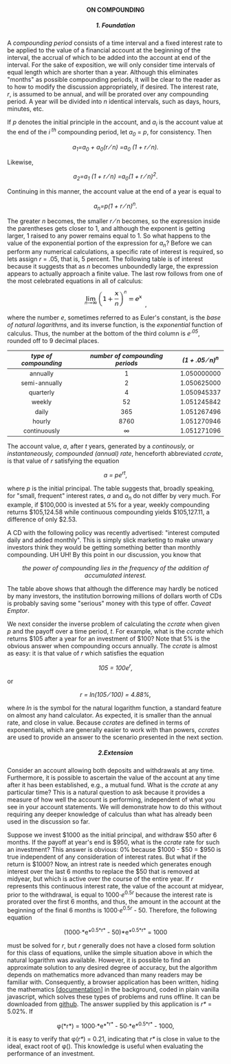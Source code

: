 <h4 align="center">ON COMPOUNDING</h4>

<h5 align="center"> 1. Foundation </h5>

A *compounding period* consists of a time interval and a fixed interest rate
to be applied to the value of a financial account at the beginning
of the interval, the accrual of which to be added into the account at end of the interval.
For the sake of exposition, we will only consider
time intervals of equal length which are shorter than a year.
Although this eliminates "months" as possible compounding periods,
it will be clear to the reader as to how to modify the discussion appropriately, 
if desired.  The interest rate, *r*, is assumed to be annual, and will be
prorated over any compounding period. A year will be divided into *n* identical
intervals, such as days, hours, minutes, etc.

If *p* denotes the initial principle in the account, and *a<sub>i</sub>*
is the account value at the end of the *i<sup> th</sup>* compounding period,
let *a<sub>0</sub>* = *p*, for consistency.  Then
<p align="center"><i>
a<sub>1</sub>=a<sub>0</sub> + a<sub>0</sub>(r &frasl; n)
=a<sub>0</sub> (1 + r &frasl; n).
</i></p>
Likewise,
<p align="center"><i>
a<sub>2</sub>=a<sub>1</sub> (1 + r &frasl; n)
=a<sub>0</sub>(1 + r &frasl; n)<sup>2</sup>.
</i></p>

Continuing in this manner, the account value at the end of a year is equal to
<p align="center"><i>
a<sub>n</sub>=p(1 + r &frasl; n)<sup>n</sup>.
</i></p>

The greater *n* becomes, the smaller *r &frasl; n* becomes, so the expression inside
the parentheses gets closer to 1, and although the exponent is getting larger,
1 raised to any power remains equal to 1.  So what happens to the value of
the exponential portion of the expression for *a<sub>n</sub>*?  Before we can perform
any numerical calculations, a specific rate of interest is required, so lets
assign *r* = .05, that is, 5 percent.  The following table is of interest because it
suggests that as *n* becomes unboundedly large, the expression appears to actually 
approach a finite value.  The last row follows from one of the most celebrated
equations in all of calculus:

<p align="center"> <img src="limit.png" height="37"> , </p>

where the number *e*, sometimes referred to as Euler's constant, is the *base of natural
logarithms*, and its inverse function, is the *exponential* function of calculus.  Thus,
the number at the bottom of the third column is *e<sup>.05</sup>*, rounded off to 9 decimal places.

| *type of compounding* | *number of compounding periods* | *(1 + .05 &frasl; n)<sup>n</sup>* |
| :---: | :---: | :---: |
| annually | 1           | 1.050000000 |
| semi-annually | 2      | 1.050625000 |
| quarterly | 4          | 1.050945337 |
| weekly | 52            | 1.051245842 |
| daily | 365            | 1.051267496 |
| hourly | 8760          | 1.051270946 |
| continuously | &infin; | 1.051271096 |

The account value, *a*, after *t* years, generated by a *continously,* or *instantaneously, compounded (annual) rate*,
henceforth abbreviated *ccrate*, is that value of *r* satisfying the equation

<p align="center"><i> a = pe<sup>rt</sup>, </i></p>

where *p* is the initial principal.  The table suggests that, broadly speaking, for "small, frequent"
interest rates, *a* and *a<sub>n</sub>* do not differ by very much.  For example, if $100,000 is invested at
5% for a year, weekly compounding returns $105,124.58 while continuous compounding yields
$105,127.11, a difference of only $2.53.

A CD with the following policy was recently advertised: "interest computed daily and added
monthly".  This is simply slick marketing to make unwary investors think
they would be getting something better than monthly compounding. UH UH!  By this point in our discussion,
you know that

<p align="center"><i> the power of compounding lies in the frequency of the addition of accumulated interest. </i></p>
    
The table above shows that although the difference may hardly be noticed by many investors,
the institution borrowing millions of dollars worth of CDs is probably saving some
"serious" money with this type of offer.  *Caveat Emptor*.

We next consider the inverse problem of calculating the *ccrate* when given *p* and
the payoff over a time period, *t*.  For example, what is the *ccrate* which returns $105 after a year
for an investment of $100?
Note that 5% is the obvious answer when compounding occurs annually.  The *ccrate* is almost as easy:
it is that value of *r* which satisfies the equation
<p align="center"><i>105 = 100e<sup>r</sup>,</i></p>
or
<p align="center"><i>r = ln(105 &frasl; 100) = 4.88%,</i></p>
    
where *ln* is the symbol for the natural logarithm function, a standard feature on almost
any hand calculator.  As expected, it is smaller than the annual rate, and close in
value.  Because *ccrates* are defined in terms of exponentials, which are generally easier
to work with than powers, *ccrates* are used to provide an answer to the scenario presented
in the next section.

##### <center> 2.Extension </center>

Consider an account allowing both deposits and withdrawals at any time.  Furthermore, it is possible
to ascertain the value of the account at any time after it has been established, e.g., a mutual fund.
What is the *ccrate* at any particular time?  This is a natural question to ask because
it provides a measure of how well the account is performing, independent of what you see in your
account statements.  We will demonstrate how to do this without requiring any deeper knowledge of
calculus than what has already been used in the discussion so far.

Suppose we invest $1000 as the initial principal, and withdraw $50 after 6 months.  If the payoff at
year's end is $950, what is the *ccrate* rate for such an investment?
This answer is obvious: 0% because $1000 - $50 = $950 is true independent of any consideration
of interest rates.  But what if the return is $1000?  Now, an intrest rate is needed which
generates enough interest over the last 6 months to replace the $50 that is removed at midyear, but which is
active over the course of the entire year.  If *r* represents this continuous interest rate,
the value of the account at midyear, prior to the withdrawal, is equal to 1000&sdot;*e*<sup>0.5*r*</sup>
because the interest rate is prorated over the first 6 months, and thus, the amount in the account at the
beginning of the final 6 months is 1000&sdot;*e*<sup>0.5*r*</sup> - 50.  Therefore, the following
equation

<center>(1000&sdot;*e*<sup>0.5*r*</sup> - 50)*e*<sup>0.5*r*</sup> = 1000 </center>

must be solved for *r*, but *r* generally does not have a closed form
solution for this class of equations,
unlike the simple situation above in which the natural logarithm was
available.  However, it is possible to find an approximate solution to any desired degree
of accuracy, but the algorithm depends on mathematics more advanced than many readers
may be familiar with.  Consequently, a browser application has been written, hiding
the mathematics \[[documentation](https://github.com/NYgramps/ccrate/blob/master/DOC.md)\] in the background,
coded in plain vanilla javascript, which solves these types of problems
and runs offline.  It can be downloaded from [github](https://github.com/NYgramps/ccrate).
The answer supplied by this application is _r\*_ = 5.02%.  If

<center> &phi;(*r*) = 1000&sdot;*e*<sup>*r*</sup> - 50&sdot;*e*<sup>0.5*r*</sup> -
    1000, </center>

it is easy to verify that &phi;(_r\*_) = 0.21, indicating that _r\*_ is close in value
to the ideal, exact root of &phi;(). This knowledge is useful when evaluating the
performance of an investment.
